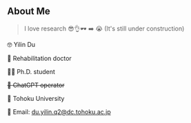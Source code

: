 ## About Me

> I love research 😎👌🕶️ ➡️ 😭 (It's still under construction)

🤓 Yilin Du

🏥 Rehabilitation doctor

🧑‍🎓 Ph.D. student

~~🤖 ChatGPT operator~~ 

🏫 Tohoku University

📧 Email: du.yilin.q2@dc.tohoku.ac.jp